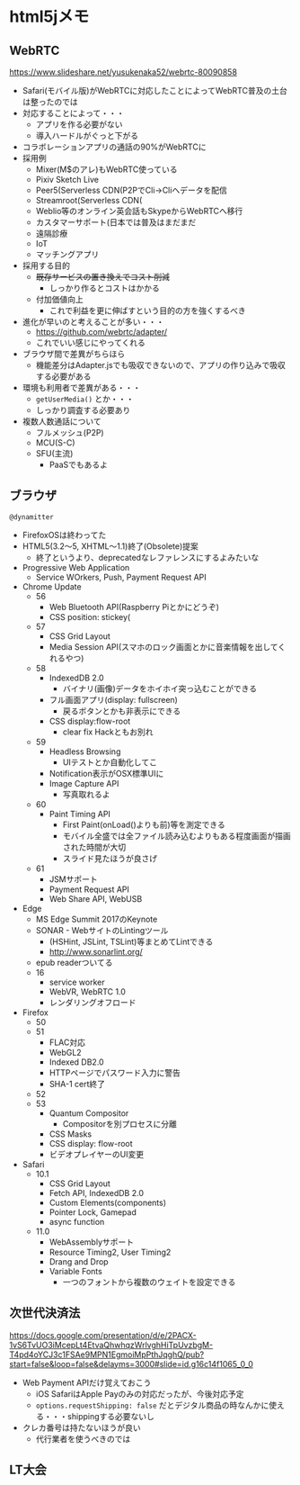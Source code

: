 # html5jメモ
## WebRTC
https://www.slideshare.net/yusukenaka52/webrtc-80090858
- Safari(モバイル版)がWebRTCに対応したことによってWebRTC普及の土台は整ったのでは
- 対応することによって・・・
    - アプリを作る必要がない
    - 導入ハードルがぐっと下がる
- コラボレーションアプリの通話の90%がWebRTCに
- 採用例
    - Mixer(M$のアレ)もWebRTC使っている
    - Pixiv Sketch Live
    - Peer5(Serverless CDN(P2PでCli→Cliへデータを配信
    - Streamroot(Serverless CDN(
    - Weblio等のオンライン英会話もSkypeからWebRTCへ移行
    - カスタマーサポート(日本では普及はまだまだ
    - 遠隔診療
    - IoT
    - マッチングアプリ
- 採用する目的
    - ~~既存サービスの置き換えでコスト削減~~
        - しっかり作るとコストはかかる
    - 付加価値向上
        - これで利益を更に伸ばすという目的の方を強くするべき
- 進化が早いのと考えることが多い・・・
    - https://github.com/webrtc/adapter/
    - これでいい感じにやってくれる
- ブラウザ間で差異がちらほら
    - 機能差分はAdapter.jsでも吸収できないので、アプリの作り込みで吸収する必要がある
- 環境も利用者で差異がある・・・
    - `getUserMedia()` とか・・・
    - しっかり調査する必要あり
- 複数人数通話について
    - フルメッシュ(P2P)
    - MCU(S-C)
    - SFU(主流)
        - PaaSでもあるよ

## ブラウザ
`@dynamitter`
- FirefoxOSは終わってた
- HTML5(3.2〜5, XHTML〜1.1)終了(Obsolete)提案
    - 終了というより、deprecatedなレファレンスにするよみたいな
- Progressive Web Application
    - Service WOrkers, Push, Payment Request API
- Chrome Update
    - 56
        - Web Bluetooth API(Raspberry Piとかにどうぞ)
        - CSS position: stickey(
    - 57
        - CSS Grid Layout
        - Media Session API(スマホのロック画面とかに音楽情報を出してくれるやつ)
    - 58
        - IndexedDB 2.0
            - バイナリ(画像)データをホイホイ突っ込むことができる
        - フル画面アプリ(display: fullscreen)
            - 戻るボタンとかも非表示にできる
        - CSS display:flow-root
            - clear fix Hackともお別れ
    - 59
        - Headless Browsing
            - UIテストとか自動化してこ
        - Notification表示がOSX標準UIに
        - Image Capture API
            - 写真取れるよ
    - 60
        - Paint Timing API
            - First Paint(onLoad()よりも前)等を測定できる
            - モバイル全盛では全ファイル読み込むよりもある程度画面が描画された時間が大切
            - スライド見たほうが良さげ
    - 61
        - JSMサポート
        - Payment Request API
        - Web Share API, WebUSB
- Edge
    - MS Edge Summit 2017のKeynote
    - SONAR - WebサイトのLintingツール
        - (HSHint, JSLint, TSLint)等まとめてLintできる
        - http://www.sonarlint.org/
    - epub readerついてる
    - 16
        - service worker
        - WebVR, WebRTC 1.0
        - レンダリングオフロード
- Firefox
    - 50
    - 51
        - FLAC対応
        - WebGL2
        - Indexed DB2.0
        - HTTPページでパスワード入力に警告
        - SHA-1 cert終了
    - 52
    - 53
        - Quantum Compositor
            - Compositorを別プロセスに分離
        - CSS Masks
        - CSS display: flow-root
        - ビデオプレイヤーのUI変更
- Safari
    - 10.1
        - CSS Grid Layout
        - Fetch API, IndexedDB 2.0
        - Custom Elements(components)
        - Pointer Lock, Gamepad
        - async function
    - 11.0
        - WebAssemblyサポート
        - Resource Timing2, User Timing2
        - Drang and Drop
        - Variable Fonts
            - 一つのフォントから複数のウェイトを設定できる

## 次世代決済法
https://docs.google.com/presentation/d/e/2PACX-1vS6TvUO3iMcepLt4EtvaQhwhqzWrlvghHiTpUvzbgM-T4pd4oYCJ3c1FSAe9MPN1EgmoiMpPthJqghQ/pub?start=false&loop=false&delayms=3000#slide=id.g16c14f1065_0_0
- Web Payment APIだけ覚えておこう
    - iOS SafariはApple Payのみの対応だったが、今後対応予定
    - `options.requestShipping: false` だとデジタル商品の時なんかに使える・・・shippingする必要ないし
- クレカ番号は持たないほうが良い
    - 代行業者を使うべきのでは

## LT大会

